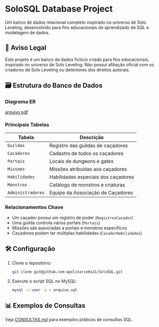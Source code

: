 # SoloSQL Database Project

Um banco de dados relacional completo inspirado no universo de Solo Leveling, desenvolvido para fins educacionais de aprendizado de SQL e modelagem de dados.

## 📌 Aviso Legal
Este projeto é um banco de dados fictício criado para fins educacionais, inspirado no universo de Solo Leveling. Não possui afiliação oficial com os criadores de Solo Leveling ou detentores dos direitos autorais.

## 🗃️ Estrutura do Banco de Dados

### Diagrama ER
[arquivo pdf](https://github.com/apolinario0x21/SoloSQL/blob/main/soloSQL.pdf)

### Principais Tabelas

| Tabela               | Descrição                                  |
|----------------------|-------------------------------------------|
| `Guildas`            | Registro das guildas de caçadores         |
| `Cacadores`          | Cadastro de todos os caçadores            |
| `Portais`            | Locais de dungeons e gates                |
| `Missoes`            | Missões atribuídas aos caçadores          |
| `Habilidades`        | Habilidades especiais dos caçadores       |
| `Monstros`           | Catálogo de monstros e criaturas          |
| `Administradores`    | Equipe da Associação de Caçadores         |

### Relacionamentos Chave
- Um caçador possui um registro de poder (`RegistrosCacador`)
- Uma guilda controla vários portais (`Portais`)
- Missões são associadas a portais e monstros específicos
- Caçadores podem ter múltiplas habilidades (`CacadorHabilidades`)

## 🛠️ Configuração

1. Clone o repositório:
   ```bash
   git clone git@github.com:apolinario0x21/SoloSQL.git
    ```
2. Execute o script SQL no MySQL:
   ```bash
   mysql -u user -p < arquivo.sql
   ```

## 📊 Exemplos de Consultas
Veja [CONSULTAS.md](https://github.com/apolinario0x21/SoloSQL/blob/main/CONSULTAS.md) para exemplos práticos de consultas SQL.

